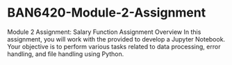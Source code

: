 # BAN6420-Module-2-Assignment
Module 2 Assignment: Salary Function  Assignment Overview In this assignment, you will work with the provided  to develop a Jupyter Notebook. Your objective is to perform various tasks related to data processing, error handling, and file handling using Python.
